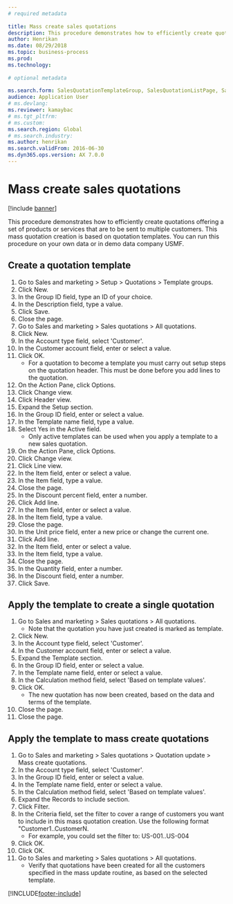 ```yaml
--- 
# required metadata 
 
title: Mass create sales quotations
description: This procedure demonstrates how to efficiently create quotations offering a set of products or services that are to be sent to multiple customers. 
author: Henrikan
ms.date: 08/29/2018
ms.topic: business-process 
ms.prod:  
ms.technology:  
 
# optional metadata 
 
ms.search.form: SalesQuotationTemplateGroup, SalesQuotationListPage, SalesCreateQuotation, SalesQuotationTable, SysQueryForm, SalesQuickQuote   
audience: Application User 
# ms.devlang:  
ms.reviewer: kamaybac
# ms.tgt_pltfrm:  
# ms.custom:  
ms.search.region: Global
# ms.search.industry: 
ms.author: henrikan
ms.search.validFrom: 2016-06-30 
ms.dyn365.ops.version: AX 7.0.0 
---
```

# Mass create sales quotations

[!include [banner](../../includes/banner.md)]

This procedure demonstrates how to efficiently create quotations offering a set of products or services that are to be sent to multiple customers. This mass quotation creation is based on quotation templates. You can run this procedure on your own data or in demo data company USMF.


## Create a quotation template
1. Go to Sales and marketing > Setup > Quotations > Template groups.
2. Click New.
3. In the Group ID field, type an ID of your choice.
4. In the Description field, type a value.
5. Click Save.
6. Close the page.
7. Go to Sales and marketing > Sales quotations > All quotations.
8. Click New.
9. In the Account type field, select 'Customer'.
10. In the Customer account field, enter or select a value.
11. Click OK.
    * For a quotation to become a template you must carry out  setup steps on the quotation header. This must be done before you add lines to the quotation.   
12. On the Action Pane, click Options.
13. Click Change view.
14. Click Header view.
15. Expand the Setup section.
16. In the Group ID field, enter or select a value.
17. In the Template name field, type a value.
18. Select Yes in the Active field.
    * Only active templates can be used when you apply a template to a new sales quotation.  
19. On the Action Pane, click Options.
20. Click Change view.
21. Click Line view.
22. In the Item field, enter or select a value.
23. In the Item field, type a value.
24. Close the page.
25. In the Discount percent field, enter a number.
26. Click Add line.
27. In the Item field, enter or select a value.
28. In the Item field, type a value.
29. Close the page.
30. In the Unit price field, enter a new price or change the current one.
31. Click Add line.
32. In the Item field, enter or select a value.
33. In the Item field, type a value.
34. Close the page.
35. In the Quantity field, enter a number.
36. In the Discount field, enter a number.
37. Click Save.

## Apply the template to create a single quotation
1. Go to Sales and marketing > Sales quotations > All quotations.
    * Note that the quotation you have just created is marked as template.  
2. Click New.
3. In the Account type field, select 'Customer'.
4. In the Customer account field, enter or select a value.
5. Expand the Template section.
6. In the Group ID field, enter or select a value.
7. In the Template name field, enter or select a value.
8. In the Calculation method field, select 'Based on template values'.
9. Click OK.
    * The new quotation has now been created, based on the data and terms of the template.  
10. Close the page.
11. Close the page.

## Apply the template to mass create quotations
1. Go to Sales and marketing > Sales quotations > Quotation update > Mass create quotations.
2. In the Account type field, select 'Customer'.
3. In the Group ID field, enter or select a value.
4. In the Template name field, enter or select a value.
5. In the Calculation method field, select 'Based on template values'.
6. Expand the Records to include section.
7. Click Filter.
8. In the Criteria field, set the filter to cover a range of customers you want to include in this mass quotation creation. Use the following format "Customer1..CustomerN.
    * For example, you could set the filter to: US-001..US-004  
9. Click OK.
10. Click OK.
11. Go to Sales and marketing > Sales quotations > All quotations.
    * Verify that quotations have been created for all the customers specified in the mass update routine, as based on the selected template.  



[!INCLUDE[footer-include](../../../includes/footer-banner.md)]